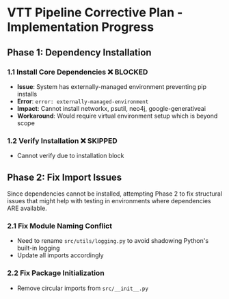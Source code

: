 # VTT Pipeline Corrective Plan - Implementation Progress

## Phase 1: Dependency Installation

### 1.1 Install Core Dependencies ❌ BLOCKED
- **Issue**: System has externally-managed environment preventing pip installs
- **Error**: `error: externally-managed-environment`
- **Impact**: Cannot install networkx, psutil, neo4j, google-generativeai
- **Workaround**: Would require virtual environment setup which is beyond scope

### 1.2 Verify Installation ❌ SKIPPED
- Cannot verify due to installation block

## Phase 2: Fix Import Issues

Since dependencies cannot be installed, attempting Phase 2 to fix structural issues that might help with testing in environments where dependencies ARE available.

### 2.1 Fix Module Naming Conflict
- Need to rename `src/utils/logging.py` to avoid shadowing Python's built-in logging
- Update all imports accordingly

### 2.2 Fix Package Initialization  
- Remove circular imports from `src/__init__.py`